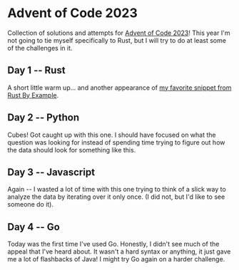 # Advent of Code 2023

Collection of solutions and attempts for [Advent of Code 2023](https://adventofcode.com/)! This year I'm not going to tie myself specifically to Rust, but I will try to do at least some of the challenges in it. 


## Day 1 -- Rust
A short little warm up... and another appearance of [my favorite snippet from Rust By Example](https://doc.rust-lang.org/rust-by-example/std_misc/file/read_lines.html).

## Day 2 -- Python
Cubes! Got caught up with this one. I should have focused on what the question was looking for instead of spending time trying to figure out how the data should look for something like this.

## Day 3 -- Javascript
Again -- I wasted a lot of time with this one trying to think of a slick way to analyze the data by iterating over it only once. (I did not, but I'd like to see someone do it).

## Day 4 -- Go
Today was the first time I've used Go. Honestly, I didn't see much of the appeal that I've heard about. It wasn't a hard syntax or anything, it just gave me a lot of flashbacks of Java! I might try Go again on a harder challenge.

